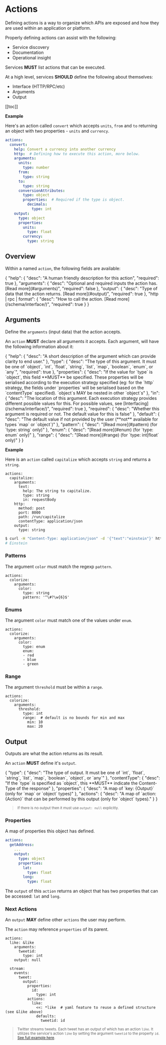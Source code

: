 # Actions
Defining actions is a way to organize which APIs are exposed 
and how they are used within an application or platform.

Properly defining actions can assist with the following:
  - Service discovery
  - Documentation
  - Operational insight

Services **MUST** list actions that can be executed.

At a high level, services **SHOULD** define the following about themselves:

- Interface (HTTP/RPC/etc)
- Arguments
- Output 

[[toc]]

**Example**

Here's an action called `convert` which accepts `units`, `from` and `to` returning an object with two properties - `units` and `currency`.

```yaml
actions:
  convert:
    help: Convert a currency into another currency
    http:  # Defining how to execute this action, more below.
    arguments:
      units:
        type: number
      from:
        type: string
      to:
        type: string
      conversionAttributes:
        type: object
        properties:  # Required if the type is object.
          decimals:
            type: int
    output:
      type: object
      properties:
        units:
          type: float
        currency:
          type: string
```

## Overview

Within a named `action`, the following fields are available:

<json-table>
<p>
{
    "help": {
        "desc": "A human friendly description for this action",
        "required": true
    },
    "arguments": {
        "desc": "Optional and required inputs the action has. [Read more](#arguments)",
        "required": false
    },
    "output": {
        "desc": "Type of data that the action returns. [Read more](#output)",
        "required": true
    },
    "http | rpc | format": {
        "desc": "How to call the action. [Read more](/schema/interface/)",
        "required": true
    }
}
</p>
</json-table>

## Arguments

<SBadge text="actions.$.arguments" type="tip"/> <SBadge text="actions.$.events.$.arguments" type="tip"/>

Define the `arguments` (input data) that the action accepts.

An `action` **MUST** declare all arguments it accepts. Each argument, will have the following information about it:

<json-table>
<p>
{
    "help": {
        "desc": "A short description of the argument which can provide clarity to end user."
    },
    "type": {
        "desc": "The type of this argument. It must be one of `object`, `int`, `float`, `string`, `list`, `map`, `boolean`, `enum`, or `any`",
        "required": true
    },
    "properties": {
        "desc": "If the value for `type` is `object`, this field **MUST** be specified. These properties will be serialised according to the execution strategy specified (eg: for the `http` strategy, the fields under `properties` will be serialised based on the `contentType` specified). `object`s MAY be nested in other `object`s"
    },
    "in": {
        "desc": "The location of this argument. Each execution strategy provides different possible values for this. For possible values, see [Interfacing](/schema/interface/)",
        "required": true
    },
    "required": {
        "desc": "Whether this argument is required or not. The default value for this is false"
    },
    "default": {
        "desc": "The default value if not provided by the user (**not** available for types `map` or `object`)"
    },
    "pattern": {
        "desc": "[Read more](#pattern) (for `type: string` only)"
    },
    "enum": {
        "desc": "[Read more](#enum) (for `type: enum` only)"
    },
    "range": {
        "desc": "[Read more](#range) (for `type: int|float` only)"
    }
}
</p>
</json-table>

**Example**

Here is an `action` called `capitalize` which accepts `string` and returns a `string`.

```yaml{4-7}
actions:
  capitalize:
    arguments:
      text:
        help: The string to capitalize.
        type: string
        in: requestBody
    http:
      method: post
      port: 8000
      path: /run/capitalize
      contentType: application/json
    output:
      type: string
```

```bash
$ curl -H "Content-Type: application/json" -d '{"text":"einstein"}' http://service:8000/run/capitalize
# Einstein
```


### Patterns

<SBadge text="actions.$.arguments.$.pattern" type="tip"/> <SBadge text="actions.$.events.$.arguments.$.pattern" type="tip"/>

The argument `color` must match the regexp `pattern`.

```yaml{6}
actions:
  colorize:
    arguments:
      color:
        type: string
        pattern: '^\#?\w{6}$'
```

### Enums

<SBadge text="actions.$.arguments.$.enum" type="tip"/> <SBadge text="actions.$.events.$.arguments.$.enum" type="tip"/>


The argument `color` must match one of the values under `enum`.

```yaml{6-9}
actions:
  colorize:
    arguments:
      color:
        type: enum
        enum:
        - red
        - blue
        - green
```

### Range

<SBadge text="actions.$.arguments.$.range" type="tip"/> <SBadge text="actions.$.events.$.arguments.$.range" type="tip"/>

The argument `threshold` must be within a `range`.

```yaml{6,7,8}
actions:
  colorize:
    arguments:
      threshold:
        type: int
        range:  # default is no bounds for min and max
          min: 10
          max: 20
```


## Output


<SBadge text="actions.$.arguments.$.output" type="tip"/> <SBadge text="actions.$.events.$.arguments.$.output" type="tip"/>


Outputs are what the action returns as its result.

An `action` **MUST** define it's `output`.

<json-table>
<p>
{
    "type": {
        "desc": "The type of output. It must be one of `int`, `float`, `string`, `list`, `map`, `boolean`, `object`, or `any`"
    },
    "contentType": {
        "desc": "If the `type` is specified as `object`, this **MUST** indicate the Content-Type of the response"
    },
    "properties": {
        "desc": "A map of `key: {Output}` (only for `map` or `object` types)"
    },
    "actions": {
        "desc": "A map of `action: {Action}` that can be performed by this output (only for `object` types)."
    }
}
</p>
</json-table>

> <small>If there is no output then it must use `output: null` explicitly.</small>

### Properties

<SBadge text="actions.$.arguments.$.output.properties" type="tip"/> <SBadge text="actions.$.events.$.arguments.$.output.properties" type="tip"/>


A map of properties this object has defined.

```yaml
actions:
  getAddress:
    ...
    output:
      type: object
      properties:
        lat:
          type: float
        long:
          type: float
```

The `output` of this `action` returns an object that has two properties that can be accessed: `lat` and `long`.

### Next Actions

<SBadge text="actions.$.arguments.$.output.actions" type="tip"/> <SBadge text="actions.$.events.$.arguments.$.output.actions" type="tip"/>

An `output` **MAY** define other `actions` the user may perform. 

The `action` may reference `properties` of its parent.

```yaml{4,16-19}
actions:
  like: &like
    arguments:
      tweetid:
        type: int
    output: null

  stream:
    events:
      tweet:
        output:
          properties:
            id:
              type: int
          actions:
            like: 
              <<: *like  # yaml feature to reuse a defined structure (see &like above)
              defaults:
                tweetid: id
```

> <small>Twitter streams tweets. Each tweet has an output of which has an action `like`. It utilizes the service's action `like` by setting the argument `tweetid` to the property `id`. [See full example here](https://github.com/microservice/twitter/blob/da79f0f75f0b23d257cb3b8678d8f0d558f9432b/microservice.yml#L126-L145).</small>
